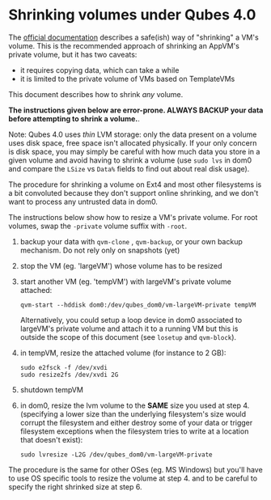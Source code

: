 Shrinking volumes under Qubes 4.0
=================================

The [official documentation](https://www.qubes-os.org/doc/resize-disk-image/#shrinking-a-disk-image) describes a safe(ish) way of "shrinking" a VM's volume. This is the recommended approach of shrinking an AppVM's private volume, but it has two caveats:

- it requires copying data, which can take a while
- it is limited to the private volume of VMs based on TemplateVMs

This document describes how to shrink *any* volume.

**The instructions given below are error-prone. ALWAYS BACKUP your data before attempting to shrink a volume.**.

Note: Qubes 4.0 uses *thin* LVM storage: only the data present on a volume uses disk space, free space isn't allocated physically. If your only concern is disk space, you may simply be careful with how much data you store in a given volume and avoid having to shrink a volume (use `sudo lvs` in dom0 and compare the `LSize` vs `Data%` fields to find out about real disk usage).

The procedure for shrinking a volume on Ext4 and most other filesystems is a bit convoluted because they don't support online shrinking, and we don't want to process any untrusted data in dom0.

The instructions below show how to resize a VM's private volume. For root volumes, swap the `-private` volume suffix with `-root`.

1. backup your data with `qvm-clone` , `qvm-backup`, or your own backup mechanism. Do not rely only on snapshots (yet)
2. stop the VM (eg. 'largeVM') whose volume has to be resized
3. start another VM (eg. 'tempVM') with largeVM's private volume attached:

    ~~~
    qvm-start --hddisk dom0:/dev/qubes_dom0/vm-largeVM-private tempVM
    ~~~

    Alternatively, you could setup a loop device in dom0 associated to largeVM's private volume and attach it to a running VM but this is outside the scope of this document (see `losetup` and `qvm-block`).

4. in tempVM, resize the attached volume (for instance to 2 GB):

    ~~~
    sudo e2fsck -f /dev/xvdi
    sudo resize2fs /dev/xvdi 2G
    ~~~

5. shutdown tempVM

6. in dom0, resize the lvm volume to the **SAME** size you used at step 4. (specifying a lower size than the underlying filesystem's size would corrupt the filesystem and either destroy some of your data or trigger filesystem exceptions when the filesystem tries to write at a location that doesn't exist):

    ~~~
    sudo lvresize -L2G /dev/qubes_dom0/vm-largeVM-private
    ~~~

The procedure is the same for other OSes (eg. MS Windows) but you'll have to use OS specific tools to resize the volume at step 4. and to be careful to specify the right shrinked size at step 6.

